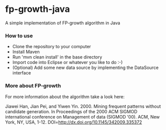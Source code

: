 # fp-growth-java
A simple implementation of FP-growth algorithm in Java

### How to use
* Clone the repository to your computer
* Install Maven
* Run 'mvn clean install' in the base directory
* Import code into Eclipse or whatever you like to do :-)
* (Optional) Add some new data source by implementing the DataSource interface

### More about FP-growth

For more information about the algorithm take a look here:

Jiawei Han, Jian Pei, and Yiwen Yin. 2000. Mining frequent patterns without candidate generation. In Proceedings of the 2000 ACM SIGMOD international conference on Management of data (SIGMOD '00). ACM, New York, NY, USA, 1-12. DOI=http://dx.doi.org/10.1145/342009.335372
